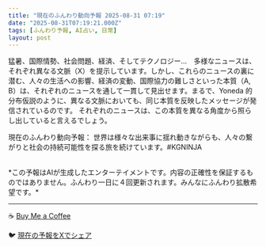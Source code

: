 ```yaml
---
title: "現在のふんわり動向予報 2025-08-31 07:19"
date: "2025-08-31T07:19:21.000Z"
tags: [ふんわり予報, AI占い, 日常]
layout: post
---
```


猛暑、国際情勢、社会問題、経済、そしてテクノロジー…　多様なニュースは、それぞれ異なる文脈（X）を提示しています。しかし、これらのニュースの裏に潜む、人々の生活への影響、経済の変動、国際協力の難しさといった本質（A, B）は、それぞれのニュースを通して一貫して見出せます。まるで、Yoneda 的分布仮説のように、異なる文脈においても、同じ本質を反映したメッセージが発信されているのです。  それぞれのニュースは、この本質を異なる角度から照らし出していると言えるでしょう。

現在のふんわり動向予報：
世界は様々な出来事に揺れ動きながらも、人々の繋がりと社会の持続可能性を探る旅を続けています。#KGNINJA

<br>
*この予報はAIが生成したエンターテイメントです。内容の正確性を保証するものではありません。ふんわり一日に４回更新されます。みんなにふんわり拡散希望です。*

---
☕️ [Buy Me a Coffee](https://www.buymeacoffee.com/kgninja)

🐦 [現在の予報をXでシェア](https://twitter.com/intent/tweet?text=%E7%8F%BE%E5%9C%A8%E3%81%AE%E3%81%B5%E3%82%93%E3%82%8F%E3%82%8A%E4%BA%88%E5%A0%B1%3A%20%E3%80%8C%E7%8C%9B%E6%9A%91%E3%80%81%E5%9B%BD%E9%9A%9B%E6%83%85%E5%8B%A2%E3%80%81%E7%A4%BE%E4%BC%9A%E5%95%8F%E9%A1%8C%E3%80%81%E7%B5%8C%E6%B8%88%E3%80%81%E3%81%9D%E3%81%97%E3%81%A6%E3%83%86%E3%82%AF%E3%83%8E%E3%83%AD%E3%82%B8%E3%83%BC%E2%80%A6%E3%80%80%E5%A4%9A%E6%A7%98%E3%81%AA%E3%83%8B%E3%83%A5%E3%83%BC%E3%82%B9%E3%81%AF%E3%80%81%E3%81%9D%E3%82%8C%E3%81%9E%E3%82%8C%E7%95%B0%E3%81%AA%E3%82%8B%E6%96%87%E8%84%88%EF%BC%88X%EF%BC%89%E3%82%92%E6%8F%90%E7%A4%BA%E3%81%97%E3%81%A6%E3%81%84%E3%81%BE%E3%81%99%E3%80%82%E3%80%8D%23KGNINJA%20%E7%B6%9A%E3%81%8D%E3%81%AF%E3%83%96%E3%83%AD%E3%82%B0%E3%81%A7%EF%BC%81%F0%9F%91%87&url=https%3A%2F%2Fkg-ninja.github.io%2FFunwariyoso%2F)
